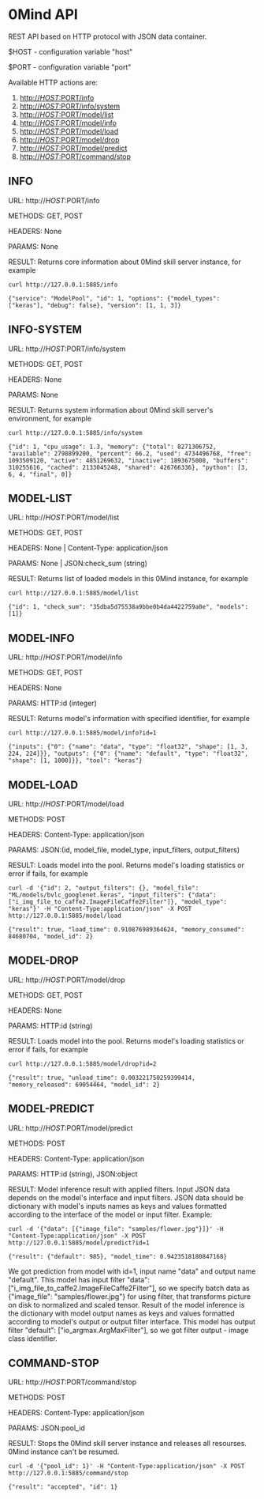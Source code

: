 # 0Mind API

REST API based on HTTP protocol with JSON data container.

$HOST - configuration variable "host"

$PORT - configuration variable "port"

Available HTTP actions are:

1. [http://$HOST:$PORT/info](#info)
1. [http://$HOST:$PORT/info/system](#info-system)
1. [http://$HOST:$PORT/model/list](#model-list)
1. [http://$HOST:$PORT/model/info](#model-info)
1. [http://$HOST:$PORT/model/load](#model-load)
1. [http://$HOST:$PORT/model/drop](#model-drop)
1. [http://$HOST:$PORT/model/predict](#model-predict)
1. [http://$HOST:$PORT/command/stop](#command-stop)

## INFO
URL: http://$HOST:$PORT/info

METHODS: GET, POST

HEADERS: None

PARAMS: None

RESULT: Returns core information about 0Mind skill server instance,
for example
```
curl http://127.0.0.1:5885/info

{"service": "ModelPool", "id": 1, "options": {"model_types": ["keras"], "debug": false}, "version": [1, 1, 3]}
```

## INFO-SYSTEM
URL: http://$HOST:$PORT/info/system

METHODS: GET, POST

HEADERS: None

PARAMS: None

RESULT: Returns system information about 0Mind skill server's environment, for example
```
curl http://127.0.0.1:5885/info/system

{"id": 1, "cpu_usage": 1.3, "memory": {"total": 8271306752, "available": 2798899200, "percent": 66.2, "used": 4734496768, "free": 1093509120, "active": 4851269632, "inactive": 1893675008, "buffers": 310255616, "cached": 2133045248, "shared": 426766336}, "python": [3, 6, 4, "final", 0]}
```

## MODEL-LIST
URL: http://$HOST:$PORT/model/list

METHODS: GET, POST

HEADERS: None | Content-Type: application/json

PARAMS: None | JSON:check_sum (string)

RESULT: Returns list of loaded models in this 0Mind instance, for example
```
curl http://127.0.0.1:5885/model/list

{"id": 1, "check_sum": "35dba5d75538a9bbe0b4da4422759a0e", "models": [1]}
```

## MODEL-INFO
URL: http://$HOST:$PORT/model/info

METHODS: GET, POST

HEADERS: None

PARAMS: HTTP:id (integer)

RESULT: Returns model's information with specified identifier, for example
```
curl http://127.0.0.1:5885/model/info?id=1

{"inputs": {"0": {"name": "data", "type": "float32", "shape": [1, 3, 224, 224]}}, "outputs": {"0": {"name": "default", "type": "float32", "shape": [1, 1000]}}, "tool": "keras"}
```

## MODEL-LOAD
URL: http://$HOST:$PORT/model/load

METHODS: POST

HEADERS: Content-Type: application/json

PARAMS: JSON:(id, model_file, model_type, input_filters, output_filters)

RESULT: Loads model into the pool. Returns model's loading statistics or error if fails, for example
```
curl -d '{"id": 2, "output_filters": {}, "model_file": "ML/models/bvlc_googlenet.keras", "input_filters": {"data": ["i_img_file_to_caffe2.ImageFileCaffe2Filter"]}, "model_type": "keras"}' -H "Content-Type:application/json" -X POST http://127.0.0.1:5885/model/load

{"result": true, "load_time": 0.910876989364624, "memory_consumed": 84680704, "model_id": 2}
```

## MODEL-DROP
URL: http://$HOST:$PORT/model/drop

METHODS: GET, POST

HEADERS: None

PARAMS: HTTP:id (string)

RESULT: Loads model into the pool. Returns model's loading statistics or error if fails, for example
```
curl http://127.0.0.1:5885/model/drop?id=2

{"result": true, "unload_time": 0.003221750259399414, "memory_released": 69054464, "model_id": 2}
```

## MODEL-PREDICT
URL: http://$HOST:$PORT/model/predict

METHODS: POST

HEADERS: Content-Type: application/json

PARAMS: HTTP:id (string), JSON:object

RESULT: Model inference result with applied filters. Input JSON data depends on the model's interface and input filters.
JSON data should be dictionary with model's inputs names as keys and values formatted according to the interface of the model or input filter.
Example:
```
curl -d '{"data": [{"image_file": "samples/flower.jpg"}]}' -H "Content-Type:application/json" -X POST http://127.0.0.1:5885/model/predict?id=1

{"result": {"default": 985}, "model_time": 0.9423518180847168}
```
We got prediction from model with id=1, input name "data" and output name "default". This model has input filter "data": \["i_img_file_to_caffe2.ImageFileCaffe2Filter"\],
so we specify batch data as {"image_file": "samples/flower.jpg"} for using filter, that transforms picture on disk to normalized and scaled tensor.
Result of the model inference is the dictionary with model output names as keys and values formatted according to model's output or output filter interface.
This model has output filter "default": \["io_argmax.ArgMaxFilter"\], so we got filter output - image class identifier.

## COMMAND-STOP
URL: http://$HOST:$PORT/command/stop

METHODS: POST

HEADERS: Content-Type: application/json

PARAMS: JSON:pool_id

RESULT: Stops the 0Mind skill server instance and releases all resourses. 0Mind instance can't be resumed.
```
curl -d '{"pool_id": 1}' -H "Content-Type:application/json" -X POST http://127.0.0.1:5885/command/stop

{"result": "accepted", "id": 1}
```